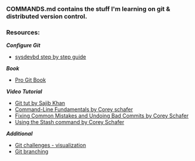 ### COMMANDS.md contains the stuff I'm learning on git & distributed version control.

### Resources:
**<i> Configure Git </i>**
* [sysdevbd step by step guide](https://github.com/sysdevbd/sysdevbd.github.io/tree/master/git)

**<i> Book </i>**
* [Pro Git Book](https://git-scm.com/book/en/v2)

**<i> Video Tutorial </i>**
* [Git tut by Sajib Khan](https://www.youtube.com/watch?v=7orfDC1ALvs)
* [Command-Line Fundamentals by Corey schafer](https://www.youtube.com/watch?v=HVsySz-h9r4)
* [Fixing Common Mistakes and Undoing Bad Commits by Corey Schafer](https://www.youtube.com/watch?v=FdZecVxzJbk)
* [Using the Stash command by Corey Schafer](https://www.youtube.com/watch?v=KLEDKgMmbBI)

**<i> Additional </i>**
* [Git challenges - visualization](https://try.github.io/)
* [Git branching](https://learngitbranching.js.org/)
